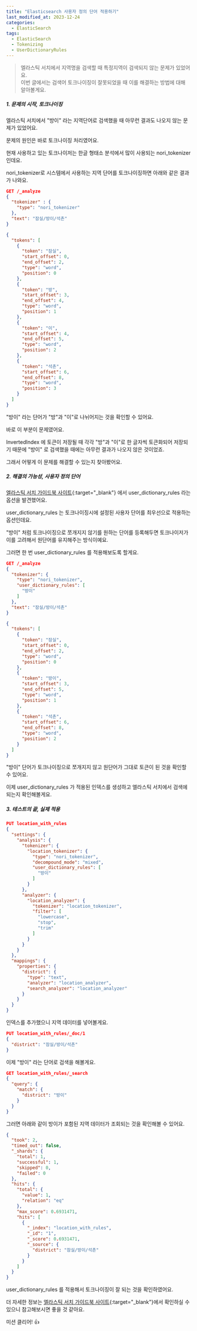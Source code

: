 ```yaml
---
title: "Elasticsearch 사용자 정의 단어 적용하기"
last_modified_at: 2023-12-24
categories:
  - ElasticSearch
tags:
  - ElasticSearch
  - Tokenizing
  - UserDictionaryRules
---
```


> 엘라스틱 서치에서 지역명을 검색할 때 특정지역이 검색되지 않는 문제가 있었어요.  
> 이번 글에서는 검색어 토크나이징이 잘못되었을 때 이를 해결하는 방법에 대해 알아볼게요.

##### 1. 문제의 시작, 토크나이징

엘라스틱 서치에서 "방이" 라는 지역단어로 검색했을 때 아무런 결과도 나오지 않는 문제가 있었어요.  

문제의 원인은 바로 토크나이징 처리였어요.  

현재 사용하고 있는 토크나이저는 한글 형태소 분석에서 많이 사용되는 nori_tokenizer 인데요.

nori_tokenizer로 시스템에서 사용하는 지역 단어를 토크나이징하면 아래와 같은 결과가 나와요.

```json
GET /_analyze
{
  "tokenizer" : {
    "type": "nori_tokenizer"
  },
  "text": "잠실/방이/석촌"
}
```

```json
{
  "tokens": [
    {
      "token": "잠실",
      "start_offset": 0,
      "end_offset": 2,
      "type": "word",
      "position": 0
    },
    {
      "token": "방",
      "start_offset": 3,
      "end_offset": 4,
      "type": "word",
      "position": 1
    },
    {
      "token": "이",
      "start_offset": 4,
      "end_offset": 5,
      "type": "word",
      "position": 2
    },
    {
      "token": "석촌",
      "start_offset": 6,
      "end_offset": 8,
      "type": "word",
      "position": 3
    }
  ]
}
```

"방이" 라는 단어가 "방"과 "이"로 나뉘어지는 것을 확인할 수 있어요.

바로 이 부분이 문제였어요.

InvertedIndex 에 토큰이 저장될 때 각각 "방"과 "이"로 한 글자씩 토큰화되어 저장되기 때문에 "방이" 로 검색했을 때에는 아무런 결과가 나오지 않은 것이었죠.

그래서 어떻게 이 문제를 해결할 수 있는지 찾아봤어요.

##### 2. 해결의 가능성, 사용자 정의 단어

[엘라스틱 서치 가이드북 사이트](https://esbook.kimjmin.net/06-text-analysis/6.7-stemming/6.7.2-nori){:target="_blank"} 에서 user_dictionary_rules 라는 옵션을 발견했어요.

user_dictionary_rules 는 토크나이징시에 설정된 사용자 단어를 최우선으로 적용하는 옵션인데요.

"방이" 처럼 토크나이징으로 쪼개지지 않기를 원하는 단어를 등록해두면 토크나이저가 이를 고려해서 원단어를 유지해주는 방식이예요.

그러면 한 번 user_dictionary_rules 를 적용해보도록 할게요.

```json
GET /_analyze
{
  "tokenizer": {
    "type": "nori_tokenizer",
    "user_dictionary_rules": [
      "방이"
    ]
  },
  "text": "잠실/방이/석촌"
}
```

```json
{
  "tokens": [
    {
      "token": "잠실",
      "start_offset": 0,
      "end_offset": 2,
      "type": "word",
      "position": 0
    },
    {
      "token": "방이",
      "start_offset": 3,
      "end_offset": 5,
      "type": "word",
      "position": 1
    },
    {
      "token": "석촌",
      "start_offset": 6,
      "end_offset": 8,
      "type": "word",
      "position": 2
    }
  ]
}
```

"방이" 단어가 토크나이징으로 쪼개지지 않고 원단어가 그대로 토큰이 된 것을 확인할 수 있어요.

이제 user_dictionary_rules 가 적용된 인덱스를 생성하고 엘라스틱 서치에서 검색에 되는지 확인해볼게요.

##### 3. 테스트의 끝, 실제 적용

```json
PUT location_with_rules
{
  "settings": {
    "analysis": {
      "tokenizer": {
        "location_tokenizer": {
          "type": "nori_tokenizer",
          "decompound_mode": "mixed",
          "user_dictionary_rules": [
            "방이"
          ]
        }
      },
      "analyzer": {
        "location_analyzer": {
          "tokenizer": "location_tokenizer",
          "filter": [
            "lowercase",
            "stop",
            "trim"
          ]
        }
      }
    }
  },
  "mappings": {
    "properties": {
      "district": {
        "type": "text",
        "analyzer": "location_analyzer",
        "search_analyzer": "location_analyzer"
      }
    }
  }
}
```

인덱스를 추가했으니 지역 데이터를 넣어볼게요.

```json
PUT location_with_rules/_doc/1
{
  "district": "잠실/방이/석촌"
}
```

이제 "방이" 라는 단어로 검색을 해볼게요.

```json
GET location_with_rules/_search
{
  "query": {
    "match": {
      "district": "방이"
    }
  }
}
```

그러면 아래와 같이 방이가 포함된 지역 데이터가 조회되는 것을 확인해볼 수 있어요.

```json
{
  "took": 2,
  "timed_out": false,
  "_shards": {
    "total": 1,
    "successful": 1,
    "skipped": 0,
    "failed": 0
  },
  "hits": {
    "total": {
      "value": 1,
      "relation": "eq"
    },
    "max_score": 0.6931471,
    "hits": [
      {
        "_index": "location_with_rules",
        "_id": "1",
        "_score": 0.6931471,
        "_source": {
          "district": "잠실/방이/석촌"
        }
      }
    ]
  }
}
```

user_dictionary_rules 를 적용해서 토크나이징이 잘 되는 것을 확인하였어요.

더 자세한 정보는 [엘라스틱 서치 가이드북 사이트](https://esbook.kimjmin.net/06-text-analysis/6.7-stemming/6.7.2-nori){:target="_blank"}에서 확인하실 수 있으니 참고해보시면 좋을 것 같아요.

미션 클리어! 👍